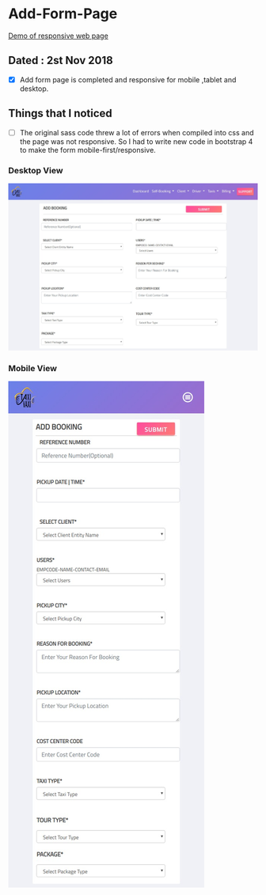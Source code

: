 # Add-Form-Page
[Demo of responsive web page](https://designer199.github.io/final-nav-bar/)

## Dated : 2st Nov 2018

- [x] Add form page is completed and responsive for mobile ,tablet and desktop.

## Things that I noticed

 - [ ] The original sass code threw a lot of errors when compiled into css and the page was not responsive. So I had to  write    new code in bootstrap 4 to make the form mobile-first/responsive.
 
 ### Desktop View     
  ![](images/desktopview.jpg) 
  
 ### Mobile View

![](images/mobile-view.jpg) 




